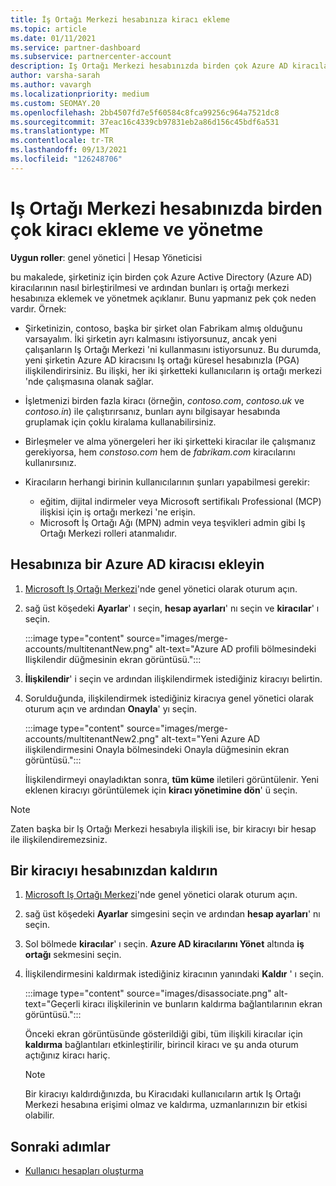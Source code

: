 ```yaml
---
title: İş Ortağı Merkezi hesabınıza kiracı ekleme
ms.topic: article
ms.date: 01/11/2021
ms.service: partner-dashboard
ms.subservice: partnercenter-account
description: Iş Ortağı Merkezi hesabınızda birden çok Azure AD kiracılarının nasıl ekleneceğini, birleştireceğinizi veya yönetileceğini öğrenin ve neden yapmak isteyebileceğiniz hakkında bilgi edinin.
author: varsha-sarah
ms.author: vavargh
ms.localizationpriority: medium
ms.custom: SEOMAY.20
ms.openlocfilehash: 2bb4507fd7e5f60584c8fca99256c964a7521dc8
ms.sourcegitcommit: 37eac16c4339cb97831eb2a86d156c45bdf6a531
ms.translationtype: MT
ms.contentlocale: tr-TR
ms.lasthandoff: 09/13/2021
ms.locfileid: "126248706"
---
```

# <a name="add-and-manage-multiple-tenants-in-your-partner-center-account"></a>Iş Ortağı Merkezi hesabınızda birden çok kiracı ekleme ve yönetme


**Uygun roller**: genel yönetici | Hesap Yöneticisi

bu makalede, şirketiniz için birden çok Azure Active Directory (Azure AD) kiracılarının nasıl birleştirilmesi ve ardından bunları iş ortağı merkezi hesabınıza eklemek ve yönetmek açıklanır. Bunu yapmanız pek çok neden vardır. Örnek:

- Şirketinizin, contoso, başka bir şirket olan Fabrikam almış olduğunu varsayalım. İki şirketin ayrı kalmasını istiyorsunuz, ancak yeni çalışanların Iş Ortağı Merkezi 'ni kullanmasını istiyorsunuz. Bu durumda, yeni şirketin Azure AD kiracısını Iş ortağı küresel hesabınızla (PGA) ilişkilendirirsiniz. Bu ilişki, her iki şirketteki kullanıcıların iş ortağı merkezi 'nde çalışmasına olanak sağlar.

- İşletmenizi birden fazla kiracı (örneğin, *contoso.com*, *contoso.uk* ve *contoso.in*) ile çalıştırırsanız, bunları aynı bilgisayar hesabında gruplamak için çoklu kiralama kullanabilirsiniz.

- Birleşmeler ve alma yönergeleri her iki şirketteki kiracılar ile çalışmanız gerekiyorsa, hem *constoso.com* hem de *fabrikam.com* kiracılarını kullanırsınız.

- Kiracıların herhangi birinin kullanıcılarının şunları yapabilmesi gerekir:
    * eğitim, dijital indirmeler veya Microsoft sertifikalı Professional (MCP) ilişkisi için iş ortağı merkezi 'ne erişin.
    * Microsoft İş Ortağı Ağı (MPN) admin veya teşvikleri admin gibi Iş Ortağı Merkezi rolleri atanmalıdır.

## <a name="add-an-azure-ad-tenant-to-your-account"></a>Hesabınıza bir Azure AD kiracısı ekleyin

1. [Microsoft Iş Ortağı Merkezi](https://partner.microsoft.com/dashboard)'nde genel yönetici olarak oturum açın.

1. sağ üst köşedeki **Ayarlar**' ı seçin, **hesap ayarları**' nı seçin ve **kiracılar**' ı seçin.
 
   :::image type="content" source="images/merge-accounts/multitenantNew.png" alt-text="Azure AD profili bölmesindeki Ilişkilendir düğmesinin ekran görüntüsü."::: 

1. **İlişkilendir**' i seçin ve ardından ilişkilendirmek istediğiniz kiracıyı belirtin.

1. Sorulduğunda, ilişkilendirmek istediğiniz kiracıya genel yönetici olarak oturum açın ve ardından **Onayla**' yı seçin. 

   :::image type="content" source="images/merge-accounts/multitenantNew2.png" alt-text="Yeni Azure AD ilişkilendirmesini Onayla bölmesindeki Onayla düğmesinin ekran görüntüsü."::: 

   İlişkilendirmeyi onayladıktan sonra, **tüm küme** iletileri görüntülenir. Yeni eklenen kiracıyı görüntülemek için **kiracı yönetimine dön**' ü seçin. 
 
>[!NOTE]
>Zaten başka bir Iş Ortağı Merkezi hesabıyla ilişkili ise, bir kiracıyı bir hesap ile ilişkilendiremezsiniz.


## <a name="remove-a-tenant-from-your-account"></a>Bir kiracıyı hesabınızdan kaldırın
 
1. [Microsoft Iş Ortağı Merkezi](https://partner.microsoft.com/dashboard)'nde genel yönetici olarak oturum açın.

1. sağ üst köşedeki **Ayarlar** simgesini seçin ve ardından **hesap ayarları**' nı seçin.

1. Sol bölmede **kiracılar**' ı seçin. **Azure AD kiracılarını Yönet** altında **iş ortağı** sekmesini seçin.
 
1. İlişkilendirmesini kaldırmak istediğiniz kiracının yanındaki **Kaldır** ' ı seçin.

   :::image type="content" source="images/disassociate.png" alt-text="Geçerli kiracı ilişkilerinin ve bunların kaldırma bağlantılarının ekran görüntüsü.":::

   Önceki ekran görüntüsünde gösterildiği gibi, tüm ilişkili kiracılar için **kaldırma** bağlantıları etkinleştirilir, birincil kiracı ve şu anda oturum açtığınız kiracı hariç. 

   > [!NOTE]   
   > Bir kiracıyı kaldırdığınızda, bu Kiracıdaki kullanıcıların artık Iş Ortağı Merkezi hesabına erişimi olmaz ve kaldırma, uzmanlarınızın bir etkisi olabilir. 

## <a name="next-steps"></a>Sonraki adımlar

- [Kullanıcı hesapları oluşturma](create-user-accounts-and-set-permissions.md)






